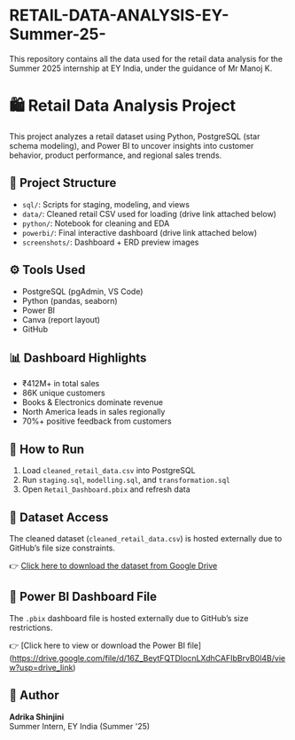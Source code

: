 # RETAIL-DATA-ANALYSIS-EY-Summer-25-
This repository contains all the data used for the retail data analysis for the Summer 2025 internship at EY India, under the guidance of Mr Manoj K.

# 🛍️ Retail Data Analysis Project

This project analyzes a retail dataset using Python, PostgreSQL (star schema modeling), and Power BI to uncover insights into customer behavior, product performance, and regional sales trends.

## 📁 Project Structure
- `sql/`: Scripts for staging, modeling, and views
- `data/`: Cleaned retail CSV used for loading (drive link attached below)
- `python/`: Notebook for cleaning and EDA
- `powerbi/`: Final interactive dashboard (drive link attached below)
- `screenshots/`: Dashboard + ERD preview images

## ⚙️ Tools Used
- PostgreSQL (pgAdmin, VS Code)
- Python (pandas, seaborn)
- Power BI
- Canva (report layout)
- GitHub

## 📊 Dashboard Highlights
- ₹412M+ in total sales
- 86K unique customers
- Books & Electronics dominate revenue
- North America leads in sales regionally
- 70%+ positive feedback from customers

## 🚀 How to Run
1. Load `cleaned_retail_data.csv` into PostgreSQL
2. Run `staging.sql`, `modelling.sql`, and `transformation.sql`
3. Open `Retail_Dashboard.pbix` and refresh data

## 📂 Dataset Access

The cleaned dataset (`cleaned_retail_data.csv`) is hosted externally due to GitHub’s file size constraints.

👉 [Click here to download the dataset from Google Drive](https://drive.google.com/file/d/1dJ4iLGmOOoo8hcWHrUndhJIc6eSltHCc/view?usp=sharing)

## 📁 Power BI Dashboard File

The `.pbix` dashboard file is hosted externally due to GitHub’s size restrictions.

👉 [Click here to view or download the Power BI file] (https://drive.google.com/file/d/16Z_BeytFQTDIocnLXdhCAFIbBrvB0l4B/view?usp=drive_link)

## 👤 Author
**Adrika Shinjini**  
Summer Intern, EY India (Summer '25)

